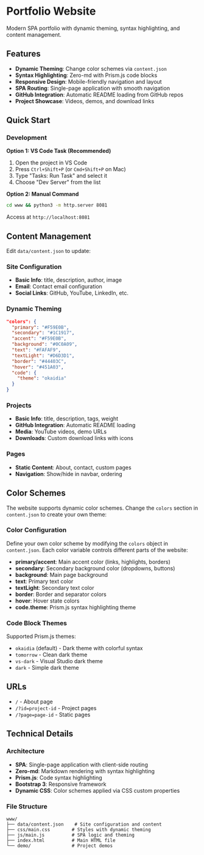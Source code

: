 # Portfolio Website

Modern SPA portfolio with dynamic theming, syntax highlighting, and content management.

## Features

- **Dynamic Theming**: Change color schemes via `content.json`
- **Syntax Highlighting**: Zero-md with Prism.js code blocks
- **Responsive Design**: Mobile-friendly navigation and layout
- **SPA Routing**: Single-page application with smooth navigation
- **GitHub Integration**: Automatic README loading from GitHub repos
- **Project Showcase**: Videos, demos, and download links

## Quick Start

### Development

**Option 1: VS Code Task (Recommended)**
1. Open the project in VS Code
2. Press `Ctrl+Shift+P` (or `Cmd+Shift+P` on Mac)
3. Type "Tasks: Run Task" and select it
4. Choose "Dev Server" from the list

**Option 2: Manual Command**
```bash
cd www && python3 -m http.server 8081
```

Access at `http://localhost:8081`

## Content Management

Edit `data/content.json` to update:

### Site Configuration
- **Basic Info**: title, description, author, image
- **Email**: Contact email configuration
- **Social Links**: GitHub, YouTube, LinkedIn, etc.

### Dynamic Theming
```json
"colors": {
  "primary": "#F59E0B",
  "secondary": "#1C1917", 
  "accent": "#F59E0B",
  "background": "#0C0A09",
  "text": "#FAFAF9",
  "textLight": "#D6D3D1",
  "border": "#44403C",
  "hover": "#451A03",
  "code": {
    "theme": "okaidia"
  }
}
```

### Projects
- **Basic Info**: title, description, tags, weight
- **GitHub Integration**: Automatic README loading
- **Media**: YouTube videos, demo URLs
- **Downloads**: Custom download links with icons

### Pages
- **Static Content**: About, contact, custom pages
- **Navigation**: Show/hide in navbar, ordering

## Color Schemes

The website supports dynamic color schemes. Change the `colors` section in `content.json` to create your own theme:

### Color Configuration
Define your own color scheme by modifying the `colors` object in `content.json`. Each color variable controls different parts of the website:

- **primary/accent**: Main accent color (links, highlights, borders)
- **secondary**: Secondary background color (dropdowns, buttons)
- **background**: Main page background
- **text**: Primary text color
- **textLight**: Secondary text color
- **border**: Border and separator colors
- **hover**: Hover state colors
- **code.theme**: Prism.js syntax highlighting theme

### Code Block Themes
Supported Prism.js themes:
- `okaidia` (default) - Dark theme with colorful syntax
- `tomorrow` - Clean dark theme
- `vs-dark` - Visual Studio dark theme
- `dark` - Simple dark theme

## URLs

- `/` - About page
- `/?id=project-id` - Project pages  
- `/?page=page-id` - Static pages

## Technical Details

### Architecture
- **SPA**: Single-page application with client-side routing
- **Zero-md**: Markdown rendering with syntax highlighting
- **Prism.js**: Code syntax highlighting
- **Bootstrap 3**: Responsive framework
- **Dynamic CSS**: Color schemes applied via CSS custom properties

### File Structure
```
www/
├── data/content.json    # Site configuration and content
├── css/main.css        # Styles with dynamic theming
├── js/main.js          # SPA logic and theming
├── index.html          # Main HTML file
└── demo/               # Project demos
```
